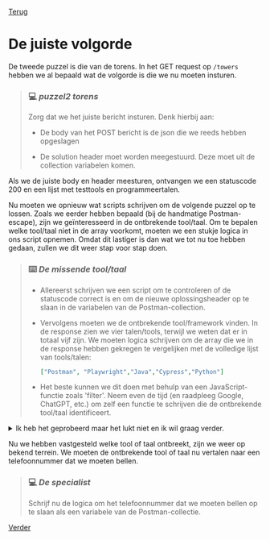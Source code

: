 [Terug](04.%20puzzle1.md)

# De juiste volgorde

De tweede puzzel is die van de torens. In het GET request op `/towers` hebben we al bepaald wat de volgorde is die we nu moeten insturen.

> ### :computer: ***puzzel2 torens***
> 
> Zorg dat we het juiste bericht insturen. Denk hierbij aan:
> 
> - De body van het POST bericht is de json die we reeds hebben opgeslagen
> 
> - De solution header moet worden meegestuurd.  Deze moet uit de collection variabelen komen.

Als we de juiste body en header meesturen, ontvangen we een statuscode 200 en een lijst met testtools en programmeertalen.

Nu moeten we opnieuw wat scripts schrijven om de volgende puzzel op te lossen. Zoals we eerder hebben bepaald (bij de handmatige Postman-escape), zijn we geïnteresseerd in de ontbrekende tool/taal. Om te bepalen welke tool/taal niet in de array voorkomt, moeten we een stukje logica in ons script opnemen. Omdat dit lastiger is dan wat we tot nu toe hebben gedaan, zullen we dit weer stap voor stap doen.

> ### :keyboard: ***De missende tool/taal***
> 
> - Allereerst schrijven we een script om te controleren of de statuscode correct is en om de nieuwe oplossingsheader op te slaan in de variabelen van de Postman-collection.
> 
> - Vervolgens moeten we de ontbrekende tool/framework vinden. In de response zien we vier talen/tools, terwijl we weten dat er in totaal vijf zijn. We moeten logica schrijven om de array die we in de response hebben gekregen te vergelijken met de volledige lijst van tools/talen:
>   
>   ```json
>   ["Postman", "Playwright","Java","Cypress","Python"]
>   ```
> 
> - Het beste kunnen we dit doen met behulp van een JavaScript-functie zoals 'filter'. Neem even de tijd (en raadpleeg Google, ChatGPT, etc.) om zelf een functie te schrijven die de ontbrekende tool/taal identificeert.

<details>  
<summary>Ik heb het geprobeerd maar het lukt niet en ik wil graag verder.</summary>

### Uitwerking

In de uitwerking hebben we een afzonderlijke functie gemaakt die, wanneer je deze de array uit de respons geeft, de ontbrekende tool retourneert.

```javascript
pm.test("Handle solution header", function () {
    //in this test we write the solution header to colection variables
    let solution2 = postman.getResponseHeader("solution2");
    pm.collectionVariables.set("headerPuzzel3", solution2);
});

pm.test("Who we need to call", function () {
    let jsonData = pm.response.json();
    // call findMissingTool funtion to get the missing tool 
    let missingTool = findMissingTool(jsonData.tools);

    // logic to determine who to call


    pm.collectionVariables.set("numberSpecialist", specialistToCall);
});


function findMissingTool(arr) {
    const allItems = ["Postman", "Java", "Cypress", "Python", "Playwright"];
    const missingItem = allItems.filter(item => !arr.includes(item));
    return missingItem[0];
}

pm.test("Status code is 200", function () {
    pm.response.to.have.status(200);
});
```

</details>

Nu we hebben vastgesteld welke tool of taal ontbreekt, zijn we weer op bekend terrein. We moeten de ontbrekende tool of taal nu vertalen naar een telefoonnummer dat we moeten bellen.

> ### :computer: ***De specialist***
> 
> Schrijf nu de logica om het telefoonnummer dat we moeten bellen op te slaan als een variabele van de Postman-collectie.

[Verder](06.%20puzzle3-4.md)
